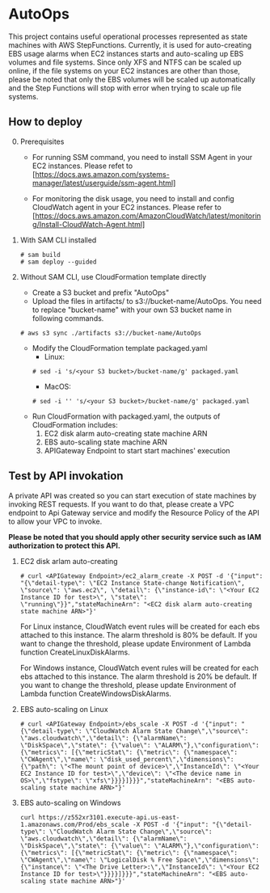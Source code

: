 # AutoOps

This project contains useful operational processes represented as state machines with AWS StepFunctions. Currently, it is used for auto-creating EBS usage alarms when EC2 instances starts and auto-scaling up EBS volumes and file systems. Since only XFS and NTFS can be scaled up online, if the file systems on your EC2 instances are other than those, please be noted that only the EBS volumes will be scaled up automatically and the Step Functions will stop with error when trying to scale up file systems.

## How to deploy

0. Prerequisites

    - For running SSM command, you need to install SSM Agent in your EC2 instances. Please refet to [https://docs.aws.amazon.com/systems-manager/latest/userguide/ssm-agent.html]

    - For monitoring the disk usage, you need to install and config CloudWatch agent in your EC2 instances. Please refer to [https://docs.aws.amazon.com/AmazonCloudWatch/latest/monitoring/Install-CloudWatch-Agent.html] 

1. With SAM CLI installed
    ```
    # sam build
    # sam deploy --guided
    ```
2. Without SAM CLI, use CloudFormation template directly
    - Create a S3 bucket and prefix "AutoOps"
    - Upload the files in artifacts/ to s3://bucket-name/AutoOps. You need to replace "bucket-name" with your own S3 bucket name in following commands.
    ```
    # aws s3 sync ./artifacts s3://bucket-name/AutoOps
    ```
    - Modify the CloudFormation template packaged.yaml
        - Linux:
        ```
        # sed -i 's/<your S3 bucket>/bucket-name/g' packaged.yaml
        ```
        - MacOS:
        ```
        # sed -i '' 's/<your S3 bucket>/bucket-name/g' packaged.yaml
        ```
    - Run CloudFormation with packaged.yaml, the outputs of CloudFormation includes:
        1. EC2 disk alarm auto-creating state machine ARN
        2. EBS auto-scaling state machine ARN
        3. APIGateway Endpoint to start start machines' execution

## Test by API invokation

A private API was created so you can start execution of state machines by invoking REST requests. If you want to do that, please create a VPC endpoint to Api Gateway service and modify the Resource Policy of the API to allow your VPC to invoke. 

**Please be noted that you should apply other security service such as IAM authorization to protect this API.**

1. EC2 disk arlam auto-creating
    ```
    # curl <APIGateway Endpoint>/ec2_alarm_create -X POST -d '{"input": "{\"detail-type\": \"EC2 Instance State-change Notification\", \"source\": \"aws.ec2\", \"detail\": {\"instance-id\": \"<Your EC2 Instance ID for test>\", \"state\": \"running\"}}","stateMachineArn": "<EC2 disk alarm auto-creating state machine ARN>"}'
    ```

    For Linux instance, CloudWatch event rules will be created for each ebs attached to this instance. The alarm threshold is 80% be default. If you want to change the threshold, please update Environment of Lambda function CreateLinuxDiskAlarms.

    For Windows instance, CloudWatch event rules will be created for each ebs attached to this instance. The alarm threshold is 20% be default. If you want to change the threshold, please update Environment of Lambda function CreateWindowsDiskAlarms.

2. EBS auto-scaling on Linux

    ```
    # curl <APIGateway Endpoint>/ebs_scale -X POST -d '{"input": "{\"detail-type\": \"CloudWatch Alarm State Change\",\"source\": \"aws.cloudwatch\",\"detail\": {\"alarmName\": \"DiskSpace\",\"state\": {\"value\": \"ALARM\"},\"configuration\": {\"metrics\": [{\"metricStat\": {\"metric\": {\"namespace\": \"CWAgent\",\"name\": \"disk_used_percent\",\"dimensions\": {\"path\": \"<The mount point of device>\",\"InstanceId\": \"<Your EC2 Instance ID for test>\",\"device\": \"<The device name in OS>\",\"fstype\": \"xfs\"}}}}]}}}","stateMachineArn": "<EBS auto-scaling state machine ARN>"}'
    ```

3. EBS auto-scaling on Windows

    ```
    curl https://z552xr3101.execute-api.us-east-1.amazonaws.com/Prod/ebs_scale -X POST -d '{"input": "{\"detail-type\": \"CloudWatch Alarm State Change\",\"source\": \"aws.cloudwatch\",\"detail\": {\"alarmName\": \"DiskSpace\",\"state\": {\"value\": \"ALARM\"},\"configuration\": {\"metrics\": [{\"metricStat\": {\"metric\": {\"namespace\": \"CWAgent\",\"name\": \"LogicalDisk % Free Space\",\"dimensions\": {\"instance\": \"<The Drive Letter>:\",\"InstanceId\": \"<Your EC2 Instance ID for test>\"}}}}]}}}","stateMachineArn": "<EBS auto-scaling state machine ARN>"}'
    ```

